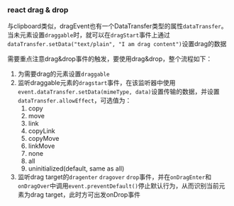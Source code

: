 ### react drag & drop
与clipboard类似，dragEvent也有一个DataTransfer类型的属性`dataTransfer`。当未元素设置`draggable`时，就可以在`dragStart`事件上通过`dataTransfer.setData("text/plain", "I am drag content")`设置drag的数据

需要重点注意drag&drop事件的触发，要使用drag&drop，整个流程如下：
1. 为需要drag的元素设置`draggable`
2. 监听draggable元素的`dragstart`事件，在该监听器中使用`event.dataTransfer.setData(mimeType, data)`设置传输的数据，并设置`dataTransfer.allowEffect`，可选值为：
    1. copy
    2. move
    3. link
    4. copyLink
    5. copyMove
    6. linkMove
    4. none
    5. all
    6. uninitialized(default, same as all)
3. 监听drag target的`dragenter` `dragover` `drop`事件，并在`onDragEnter`和`onDragOver`中调用`event.preventDefault()`停止默认行为，从而识别当前元素为drag target，此时方可出发onDrop事件